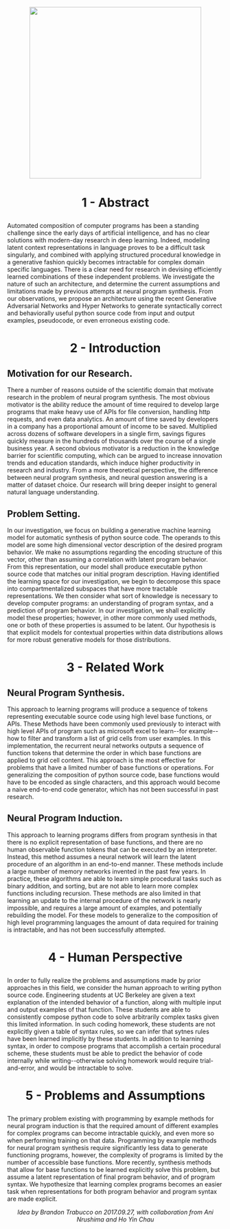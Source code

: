 <p align="center"><img src="https://www.lucidchart.com/publicSegments/view/7eba83d0-9717-482f-8957-c2343f598a3d/image.jpeg" height="400"/></p>

# <p align="center">1 - Abstract</p>
Automated composition of computer programs has been a standing challenge since the early days of artificial intelligence, and has no clear solutions with modern-day research in deep learning. Indeed, modeling latent context representations in language proves to be a difficult task singularly, and combined with applying structured procedural knowledge in a generative fashion quickly becomes intractable for complex domain specific languages. There is a clear need for research in devising efficiently learned combinations of these independent problems. We investigate the nature of such an architecture, and determine the current assumptions and limitations made by previous attempts at neural program synthesis. From our observations, we propose an architecture using the recent Generative Adversarial Networks and Hyper Networks to generate syntactically correct and behaviorally useful python source code from input and output examples, pseudocode, or even erroneous existing code.

# <p align="center">2 - Introduction</p>
## Motivation for our Research.
There a number of reasons outside of  the scientific domain that motivate research in the problem of neural program synthesis. The most obvious motivator is the ability reduce the amount of time required to develop large programs that make heavy use of APIs for file conversion, handling http requests, and even data analytics. An amount of time saved by developers in a company has a proportional amount of income to be saved. Multiplied across dozens of software developers in a single firm, savings figures quickly measure in the hundreds of thousands over the course of a single business year. A second obvious motivator is a reduction in the knowledge barrier for scientific computing, which can be argued to increase innovation trends and education standards, which induce higher productivity in research and industry. From a more theoretical perspective, the difference between neural program synthesis, and neural question answering is a matter of dataset choice. Our research will bring deeper insight to general natural language understanding.

## Problem Setting.
In our investigation, we focus on building a generative machine learning model for automatic synthesis of python source code.  The operands to this model are some high dimensional vector description of the desired program behavior. We make no assumptions regarding the encoding structure of this vector, other than assuming a correlation with latent program behavior. From this representation, our model shall produce executable python source code that matches our initial program description. Having identified the learning space for our investigation, we begin to decompose this space into compartmentalized subspaces that have more tractable representations. We then consider what sort of knowledge is necessary to develop computer programs: an understanding of program syntax, and a prediction of program behavior. In our investigation, we shall explicitly model these properties; however, in other more commonly used methods, one or both of these properties is assumed to be latent. Our hypothesis is that explicit models for contextual properties within data distributions allows for more robust generative models for those distributions.

# <p align="center">3 - Related Work</p>
## Neural Program Synthesis.
This approach to learning programs will produce a sequence of tokens representing executable source code using high level base functions, or APIs. These Methods have been commonly used previously to interact with high level APIs of program such as microsoft excel to learn--for example--how to filter and transform a list of grid cells from user examples. In this implementation, the recurrent neural networks outputs a sequence of function tokens that determine the order in which base functions are applied to grid cell content. This approach is the most effective for problems that have a limited number of base functions or operations. For generalizing the composition of python source code, base functions would have to be encoded as single characters, and this approach would become a naive end-to-end code generator, which has not been successful in past research.

## Neural Program Induction.
This approach to learning programs differs from program synthesis in that there is no explicit representation of base functions, and there are no human observable function tokens that can be executed by an interpreter. Instead, this method assumes a neural network will learn the latent procedure of an algorithm in an end-to-end manner. These methods include a large number of memory networks invented in the past few years. In practice, these algorithms are able to learn simple procedural tasks such as binary addition, and sorting, but are not able to learn more complex functions including recursion. These methods are also limited in that learning an update to the internal procedure of the network is nearly impossible, and requires a large amount of examples, and potentially rebuilding the model. For these models to generalize to the composition of high level programming languages the amount of data required for training is intractable, and has not been successfully attempted.

# <p align="center">4 - Human Perspective</p>
In order to fully realize the problems and assumptions made by prior approaches in this field, we consider the human approach to writing python source code. Engineering students at UC Berkeley are  given a text explanation of the intended behavior of a function, along with multiple input and output examples of that function. These students are able to consistently compose python code to solve arbitrarily complex tasks given this limited information. In such coding homework, these students are not explicitly given a table of syntax rules, so we can infer that sytnes rules have been learned implicitly by these students. In addition to learning syntax, in order to compose programs that accomplish a certain procedural scheme, these students must be able to predict the behavior of code internally while writing--otherwise solving homework would require trial-and-error, and would be intractable to solve.

# <p align="center">5 - Problems and Assumptions</p>
The primary problem existing with programming by example methods for neural program induction is that the required amount of different examples for complex programs can become intractable quickly, and even more so when performing training on that data. Programming by example methods for neural program synthesis require significantly less data to generate functioning programs, however, the complexity of programs is limited by the number of accessible base functions. More recently, synthesis methods that allow for base functions to be learned explicitly solve this problem, but assume a latent representation of final program behavior, and of program syntax. We hypothesize that learning complex programs becomes an easier task when representations for both program behavior and program syntax are made explicit.

*<p align="center">Idea by Brandon Trabucco on 2017.09.27, with collaboration from Ani Nrushima and Ho Yin Chau</p>*
